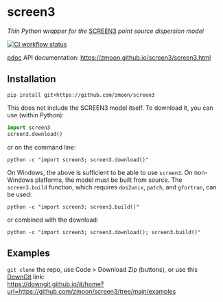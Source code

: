 # screen3
*Thin Python wrapper for the* [SCREEN3](https://www.epa.gov/scram/air-quality-dispersion-modeling-screening-models#screen3) *point source dispersion model*

[![CI workflow status](https://github.com/zmoon/screen3/actions/workflows/ci.yml/badge.svg)](https://github.com/zmoon/screen3/actions/workflows/ci.yml)

[pdoc](https://pdoc.dev/) API documentation: <https://zmoon.github.io/screen3/screen3.html>

## Installation

```
pip install git+https://github.com/zmoon/screen3
```

This does not include the SCREEN3 model itself.
To download it, you can use (within Python):
```python
import screen3
screen3.download()
```
or on the command line:
```
python -c "import screen3; screen3.download()"
```

On Windows, the above is sufficient to be able to use `screen3`.
On non-Windows platforms, the model must be built from source.
The `screen3.build` function, which requires `dos2unix`, `patch`, and `gfortran`, can be used:
```
python -c "import screen3; screen3.build()"
```
or combined with the download:
```
python -c "import screen3; screen3.download(); screen3.build()"
```

## Examples

`git clone` the repo, use Code > Download Zip (buttons), or use this [DownGit](https://github.com/MinhasKamal/DownGit) link:  
<https://downgit.github.io/#/home?url=https://github.com/zmoon/screen3/tree/main/examples>
